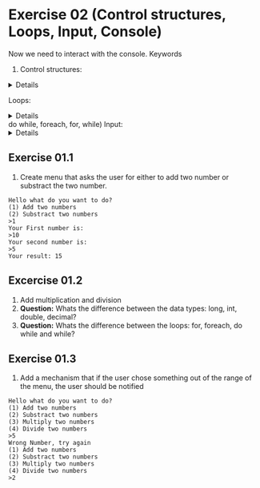 ﻿# Exercise 02 (Control structures, Loops,  Input, Console)

Now we need to interact with the console.
Keywords
1. Control structures:
<details>
  ```
  if, switch case 
  ```
</details>

Loops:
<details>
  ```
 do while, foreach, for, while
  ```
</details>
do while, foreach, for, while)
Input:
<details>
  ```
Console.ReadLine();
  ```
</details>




## Exercise 01.1 

1) Create menu that asks the user for either to add two number or substract the two number.
````
Hello what do you want to do?
(1) Add two numbers
(2) Substract two numbers
>1
Your First number is:
>10
Your second number is:
>5
Your result: 15
````


## Excercise 01.2

1) Add multiplication and division
2) **Question:** Whats the difference between the data types: long, int, double, decimal?
3) **Question:** Whats the difference between the loops: for, foreach, do while and while?

## Exercise 01.3

1) Add a mechanism that if the user chose something out of the range of the menu, the user should be notified
````
Hello what do you want to do?
(1) Add two numbers
(2) Substract two numbers
(3) Multiply two numbers
(4) Divide two numbers
>5
Wrong Number, try again
(1) Add two numbers
(2) Substract two numbers
(3) Multiply two numbers
(4) Divide two numbers
>2